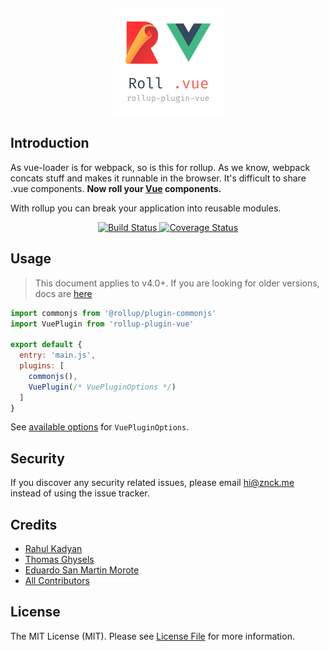 <div class="text-xs-center" align="center" style="margin: 20px">
  <img src="https://raw.githubusercontent.com/vuejs/rollup-plugin-vue/master/docs/.vuepress/public/logo.png">
</div>

## Introduction

As vue-loader is for webpack, so is this for rollup. As we know, webpack concats stuff and makes it runnable in the browser. It's difficult to share .vue components. **Now roll your [Vue](http://vuejs.org/) components.**

With rollup you can break your application into reusable modules.

<p align="center">
  <a href="https://circleci.com/gh/vuejs/rollup-plugin-vue">
    <img src="https://circleci.com/gh/vuejs/rollup-plugin-vue.svg?style=svg" alt="Build Status" />
  </a>
  <a href="https://coveralls.io/github/znck/rollup-plugin-vue?branch=master">
    <img src="https://coveralls.io/repos/github/znck/rollup-plugin-vue/badge.svg?branch=master&style=flat-square" alt="Coverage Status" />
  </a>
</p>

## Usage

> This document applies to v4.0+. If you are looking for older versions, docs are [here](https://github.com/vuejs/rollup-plugin-vue/tree/2.2/docs)

```js
import commonjs from '@rollup/plugin-commonjs' 
import VuePlugin from 'rollup-plugin-vue'

export default {
  entry: 'main.js',
  plugins: [
    commonjs(),
    VuePlugin(/* VuePluginOptions */)
  ]
}
```

See [available options](https://rollup-plugin-vue.vuejs.org/options.html) for `VuePluginOptions`.

## Security

If you discover any security related issues, please email hi@znck.me instead of using the issue tracker.

## Credits

* [Rahul Kadyan](https://github.com/znck)
* [Thomas Ghysels](https://github.com/thgh)
* [Eduardo San Martin Morote](https://github.com/posva)
* [All Contributors][link-contributors]

## License

The MIT License (MIT). Please see [License File](http://znck.me/rollup-plugin-vue/license) for more information.

[link-contributors]: https://github.com/znck/rollup-plugin-vue/graphs/contributors

